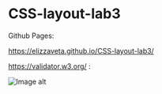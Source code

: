 # CSS-layout-lab3

Github Pages:

https://elizzaveta.github.io/CSS-layout-lab3/

https://validator.w3.org/ :

![Image alt](https://github.com/{elizzaveta}/{CSS-layout-lab3}/raw/{main}/Screenshot_105.png)
